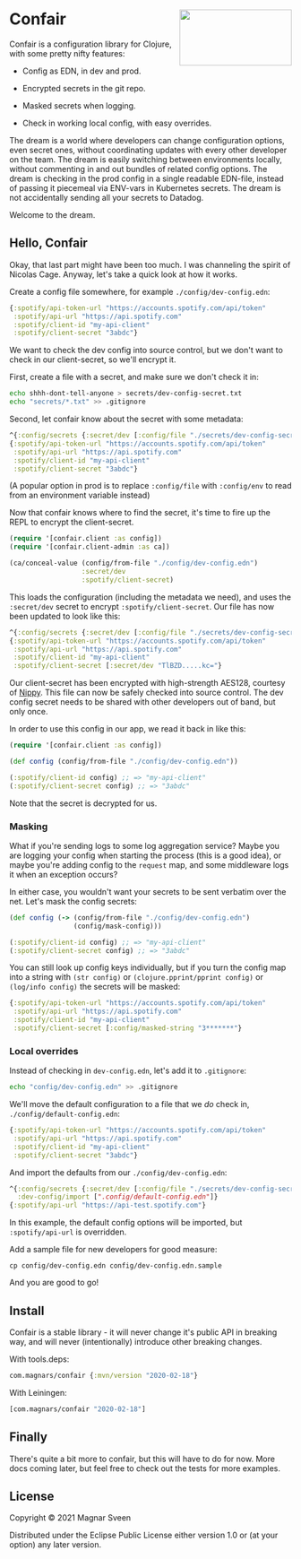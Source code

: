 # <img align="right" src="conair.jpg" width="200" height="100"> Confair

Confair is a configuration library for Clojure, with some pretty nifty features:

- Config as EDN, in dev and prod.

- Encrypted secrets in the git repo.

- Masked secrets when logging.

- Check in working local config, with easy overrides.

The dream is a world where developers can change configuration options, even
secret ones, without coordinating updates with every other developer on the
team. The dream is easily switching between environments locally, without
commenting in and out bundles of related config options. The dream is checking
in the prod config in a single readable EDN-file, instead of passing it
piecemeal via ENV-vars in Kubernetes secrets. The dream is not accidentally
sending all your secrets to Datadog.

Welcome to the dream.

## Hello, Confair

Okay, that last part might have been too much. I was channeling the spirit of
Nicolas Cage. Anyway, let's take a quick look at how it works.

Create a config file somewhere, for example `./config/dev-config.edn`:

```clj
{:spotify/api-token-url "https://accounts.spotify.com/api/token"
 :spotify/api-url "https://api.spotify.com"
 :spotify/client-id "my-api-client"
 :spotify/client-secret "3abdc"}
```

We want to check the dev config into source control, but we don't want to check
in our client-secret, so we'll encrypt it.

First, create a file with a secret, and make sure we don't check it in:

```sh
echo shhh-dont-tell-anyone > secrets/dev-config-secret.txt
echo "secrets/*.txt" >> .gitignore
```

Second, let confair know about the secret with some metadata:

```clj
^{:config/secrets {:secret/dev [:config/file "./secrets/dev-config-secret.txt"]}}
{:spotify/api-token-url "https://accounts.spotify.com/api/token"
 :spotify/api-url "https://api.spotify.com"
 :spotify/client-id "my-api-client"
 :spotify/client-secret "3abdc"}
```

(A popular option in prod is to replace `:config/file` with `:config/env` to
read from an environment variable instead)

Now that confair knows where to find the secret, it's time to fire up the REPL
to encrypt the client-secret.

```clj
(require '[confair.client :as config])
(require '[confair.client-admin :as ca])

(ca/conceal-value (config/from-file "./config/dev-config.edn")
                  :secret/dev
                  :spotify/client-secret)
```

This loads the configuration (including the metadata we need), and uses the
`:secret/dev` secret to encrypt `:spotify/client-secret`. Our file has now
been updated to look like this:

```clj
^{:config/secrets {:secret/dev [:config/file "./secrets/dev-config-secret.txt"]}}
{:spotify/api-token-url "https://accounts.spotify.com/api/token"
 :spotify/api-url "https://api.spotify.com"
 :spotify/client-id "my-api-client"
 :spotify/client-secret [:secret/dev "TlBZD.....kc="}
```

Our client-secret has been encrypted with high-strength AES128, courtesy of
[Nippy](https://github.com/ptaoussanis/nippy). This file can now be safely
checked into source control. The dev config secret needs to be shared with
other developers out of band, but only once.

In order to use this config in our app, we read it back in like this:

```clj
(require '[confair.client :as config])

(def config (config/from-file "./config/dev-config.edn"))

(:spotify/client-id config) ;; => "my-api-client"
(:spotify/client-secret config) ;; => "3abdc"
```

Note that the secret is decrypted for us.

### Masking

What if you're sending logs to some log aggregation service? Maybe you are
logging your config when starting the process (this is a good idea), or maybe
you're adding config to the `request` map, and some middleware logs it when an
exception occurs?

In either case, you wouldn't want your secrets to be sent verbatim over the net.
Let's mask the config secrets:

```clj
(def config (-> (config/from-file "./config/dev-config.edn")
                (config/mask-config)))

(:spotify/client-id config) ;; => "my-api-client"
(:spotify/client-secret config) ;; => "3abdc"
```

You can still look up config keys individually, but if you turn the config map
into a string with `(str config)` or `(clojure.pprint/pprint config)` or
`(log/info config)` the secrets will be masked:

```clj
{:spotify/api-token-url "https://accounts.spotify.com/api/token"
 :spotify/api-url "https://api.spotify.com"
 :spotify/client-id "my-api-client"
 :spotify/client-secret [:config/masked-string "3*******"}
```

### Local overrides

Instead of checking in `dev-config.edn`, let's add it to `.gitignore`:

```sh
echo "config/dev-config.edn" >> .gitignore
```

We'll move the default configuration to a file that we *do* check in, `./config/default-config.edn`:

```clj
{:spotify/api-token-url "https://accounts.spotify.com/api/token"
 :spotify/api-url "https://api.spotify.com"
 :spotify/client-id "my-api-client"
 :spotify/client-secret "3abdc"}
```

And import the defaults from our `./config/dev-config.edn`:

```clj
^{:config/secrets {:secret/dev [:config/file "./secrets/dev-config-secret.txt"]}
  :dev-config/import [".config/default-config.edn"]}
{:spotify/api-url "https://api-test.spotify.com"}
```

In this example, the default config options will be imported, but
`:spotify/api-url` is overridden.

Add a sample file for new developers for good measure:

```
cp config/dev-config.edn config/dev-config.edn.sample
```

And you are good to go!

## Install

Confair is a stable library - it will never change it's public API in breaking
way, and will never (intentionally) introduce other breaking changes.

With tools.deps:

```clj
com.magnars/confair {:mvn/version "2020-02-18"}
```

With Leiningen:

```clj
[com.magnars/confair "2020-02-18"]
```

## Finally

There's quite a bit more to confair, but this will have to do for now. More docs
coming later, but feel free to check out the tests for more examples.

## License

Copyright © 2021 Magnar Sveen

Distributed under the Eclipse Public License either version 1.0 or (at your
option) any later version.
